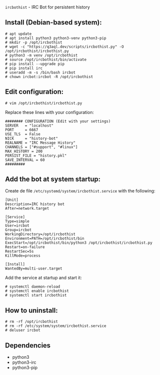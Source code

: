 `ircbothist` - IRC Bot for persistent history

## Install (Debian-based system):

```
# apt update
# apt install python3 python3-venv python3-pip
# mkdir -p /opt/ircbothist
# wget -c "https://q3aql.dev/scripts/ircbothist.py" -O /opt/ircbothist/ircbothist.py
# python3 -m venv /opt/ircbothist
# source /opt/ircbothist/bin/activate
# pip install --upgrade pip
# pip install irc
# useradd -m -s /bin/bash ircbot
# chown ircbot:ircbot -R /opt/ircbothist
```

## Edit configuration:

```                                                                                                                                                                                                                  
# vim /opt/ircbothist/ircbothist.py                                                                                                                                                                       
```  

Replace these lines with your configuration:

```
######## CONFIGURATION (Edit with your settings)
SERVER   = "localhost"
PORT     = 6667
USE_TLS  = False
NICK     = "history-bot"
REALNAME = "IRC Message History"
CHANNELS = ["#support", "#linux"]
MAX_HISTORY = 200
PERSIST_FILE = "history.pkl"
SAVE_INTERVAL = 60
#########
```

## Add the bot at system startup:

Create de file `/etc/systemd/system/ircbothist.service` with the following:

```
[Unit]
Description=IRC history bot
After=network.target

[Service]
Type=simple
User=ircbot
Group=ircbot
WorkingDirectory=/opt/ircbothist
Environment=PATH=/opt/ircbothist/bin
ExecStart=/opt/ircbothist/bin/python3 /opt/ircbothist/ircbothist.py
Restart=on-failure
RestartSec=5s
KillMode=process

[Install]
WantedBy=multi-user.target
```

Add the service at startup and start it:

```
# systemctl daemon-reload
# systemctl enable ircbothist
# systemctl start ircbothist
```

## How to uninstall:

```
# rm -rf /opt/ircbothist
# rm -rf /etc/system/system/ircbothist.service
# deluser ircbot
```

## Dependencies
* python3
* python3-irc
* python3-pip

